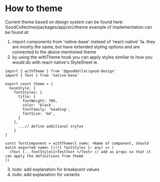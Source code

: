 # How to theme

Current theme based on design system can be found here: GoodCollective/packages/app/src/theme
example of implementation can be found at:

1. import components from 'native-base' instead of 'react-native'
   1a. they are mostly the same, but have extended styling options and are connected to the above mentioned theme
2. by using the withTheme hook you can apply styles similiar to how you would do with react-native's StyleSheet
   ie.

```
import { withTheme } from '@gooddollar/good-design'
import { Text } from 'native-base'

export const theme = {
  baseStyle: {
    fontStyles: {
      title: {
        fontWeight: 700,
        color: 'black',
        fontFamily: 'heading',
        fontSize: 'md',
      }
    },
      ...// define additional styles
    }
}

const TestComponent = withTheme({ name: <Name of component, should match exported name> })(({ fontStyles }: any) => (
  <Text {...fontStyles}>TestText </Text> // add as props so that it can apply the definitions from theme
))
```

3. todo: add explanation for breakpoint values
4. todo: add explanation for variants
